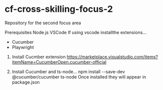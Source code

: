 # cf-cross-skilling-focus-2

Repository for the second focus area

Prerequisites
Node.js
VSCode
If using vscode installthe extensions...

- Cucumber
- Playwright

1. Install Cucmber extension
   https://marketplace.visualstudio.com/items?itemName=CucumberOpen.cucumber-official

2. Install Cucumber and ts-node...
   npm install --save-dev @cucumber/cucumber ts-node
   Once installed they will appear in package.json
